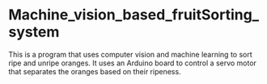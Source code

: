 # Machine_vision_based_fruitSorting_system

This is a program that uses computer vision and machine learning to sort ripe and unripe oranges. It uses an Arduino board to control a servo motor that separates the oranges based on their ripeness.

